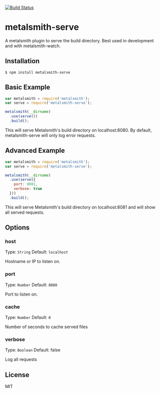 [![Build Status](https://travis-ci.org/mayo/metalsmith-serve.svg?branch=master)](https://travis-ci.org/mayo/metalsmith-serve)

# metalsmith-serve

A metalsmith plugin to serve the build directory. Best used in development and with metalsmith-watch.

## Installation

    $ npm install metalsmith-serve

## Basic Example

```js
var metalsmith = require('metalsmith');
var serve = require('metalsmith-serve');

metalsmith(__dirname)
  .use(serve())
  .build();
```

This will serve Metalsmith's build directory on localhost:8080. By default, metalsmith-serve will only log error requests.

## Advanced Example

```js
var metalsmith = require('metalsmith');
var serve = require('metalsmith-serve');

metalsmith(__dirname)
  .use(serve({
    port: 8081,
    verbose: true
  }))
  .build();
```

This will serve Metalsmith's build directory on localhost:8081 and will show all served requests.

## Options

### host
Type: `String`
Default: `localhost`

Hostname or IP to listen on.

### port
Type: `Number`
Default: `8080`

Port to listen on.

### cache
Type: `Number`
Default: `0`

Number of seconds to cache served files

### verbose
Type: `Boolean`
Default: false

Log all requests

## License

  MIT
